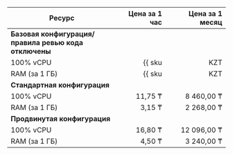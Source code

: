 | Ресурс | Цена за 1 час | Цена за 1 месяц |
|--------|-------:|-------:|
| **Базовая конфигурация/**</br>**правила ревью кода отключены** |
| 100% vCPU | {{ sku|KZT|gitlab.instance.cpu|string }} | {{ sku|KZT|gitlab.instance.cpu|month|string }} |
| RAM (за 1 ГБ) | {{ sku|KZT|gitlab.instance.ram|string }} | {{ sku|KZT|gitlab.instance.ram|month|string }} |
| **Стандартная конфигурация** |
| 100% vCPU | 11,75 ₸ | 8 460,00 ₸ |
| RAM (за 1 ГБ) | 3,15 ₸ | 2 268,00 ₸ |
| **Продвинутая конфигурация** |
| 100% vCPU | 16,80 ₸ | 12 096,00 ₸ |
| RAM (за 1 ГБ) | 4,50 ₸ | 3 240,00 ₸ |
